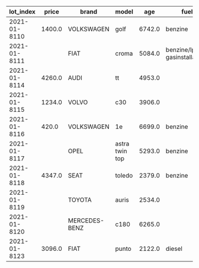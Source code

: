lot_index|price|brand|model|age|fuel|odometer|days_since_inspection_invalid|age_at_import|body_type|displacement|number_of_cylinders|power|weight|registration_tax|sale_price|number_of_seats|number_of_doors|color|fwd|top_speed|length|height|width|automatic_gearbox|number_of_gears|energy_label|private_owners|company_owners|under_survey
-----|-----|-----|-----|-----|-----|-----|-----|-----|-----|-----|-----|-----|-----|-----|-----|-----|-----|-----|-----|-----|-----|-----|-----|-----|-----|-----|-----|-----|-----
2021-01-8110|1400.0|VOLKSWAGEN|golf|6742.0|benzine|279293.0|-243.0|0.0|hatchback|2324.0|5.0|125.0|1252.0|7304.0||5|4|GRIJS|False|224.0|4257.0|1457.0|1735.0|False|5.0|F|9.0|0.0|False
2021-01-8111||FIAT|croma|5084.0|benzine/lpg/g3 gasinstallatie|296302.0|692.0|0.0|stationwagen|2198.0|4.0|108.0|1558.0|7877.0||5|4|GRIJS|False|205.0|4756.0|1618.0|1775.0|True|5.0|E|3.0|0.0|False
2021-01-8114|4260.0|AUDI|tt|4953.0||75264.190848|||||-1|||||-1|-1|||||||False|||||
2021-01-8115|1234.0|VOLVO|c30|3906.0||253255.0|||||-1|||||-1|-1|||||||False|||||
2021-01-8116|420.0|VOLKSWAGEN|1e|6699.0|benzine|194601.0|27.0|2000.0|cabriolet|1984.0|4|85.0|1240.0|7043.0||-1|-1|BLAUW||||||False|||4.0|0.0|False
2021-01-8117||OPEL|astra twin top|5293.0|benzine|211626.0|-63.0|0.0|cabriolet|1598.0|4.0|77.0|1395.0|7596.0||4|2|GRIJS|False|186.0|4476.0|1411.0|1759.0|False|5.0|C|3.0|0.0|False
2021-01-8118|4347.0|SEAT|toledo|2379.0|benzine|57514.0|187.0|0.0|sedan|1197.0|4.0|63.0|1055.0|2730.0|16825.0|5|4|ZWART|False|183.0|4589.0|1488.0|1706.0|False|5.0|C|3.0|0.0|False
2021-01-8119||TOYOTA|auris|2534.0||125329.27334400002|||||-1|||||-1|-1|||||||True|||||
2021-01-8120||MERCEDES-BENZ|c180|6265.0||248218.0|||||-1|||||-1|-1|||||||False|||||
2021-01-8123|3096.0|FIAT|punto|2122.0|diesel|146998.0|-229.0|561.0|mpv|1248.0|4.0|55.0|1065.0|580.0|20271.0|5|2|GRIJS|False|165.0|4065.0|1490.0|1687.0|False|5.0|F|4.0|0.0|False
